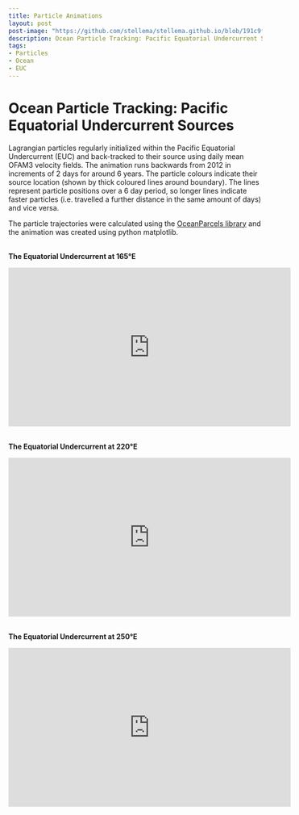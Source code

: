 ```yaml
---
title: Particle Animations
layout: post
post-image: "https://github.com/stellema/stellema.github.io/blob/191c9f0f07b89e6b30b8f155fa62b95d033568c2/assets/images/plx_220_07.jpg"
description: Ocean Particle Tracking: Pacific Equatorial Undercurrent Sources.
tags:
- Particles
- Ocean
- EUC
---
```


# Ocean Particle Tracking: Pacific Equatorial Undercurrent Sources

Lagrangian particles regularly initialized within the Pacific Equatorial Undercurrent (EUC) and back-tracked to their source using daily mean OFAM3 velocity fields.
The animation runs backwards from 2012 in increments of 2 days for around 6 years.
The particle colours indicate their source location (shown by thick coloured lines around boundary).
The lines represent particle positions over a 6 day period, so longer lines indicate faster particles (i.e. travelled a further distance in the same amount of days) and vice versa.


The particle trajectories were calculated using the [OceanParcels library](https://oceanparcels.org) and the animation was created using python matplotlib.<br>

<br>**The Equatorial Undercurrent at 165°E**<br>
<iframe width="560" height="315" src="https://www.youtube.com/embed/b-7jSAh78Ug" frameborder="0" allow="accelerometer; autoplay; encrypted-media; gyroscope; picture-in-picture" allowfullscreen></iframe>

<br>**The Equatorial Undercurrent at 220°E**<br>
<iframe width="560" height="315" src="https://www.youtube.com/embed/2AZbIYg18Dw" frameborder="0" allow="accelerometer; autoplay; encrypted-media; gyroscope; picture-in-picture" allowfullscreen></iframe>

<br>**The Equatorial Undercurrent at 250°E**<br>
<iframe width="560" height="315" src="https://www.youtube.com/embed/yKidJ5XOJc4" frameborder="0" allow="accelerometer; autoplay; encrypted-media; gyroscope; picture-in-picture" allowfullscreen></iframe>
